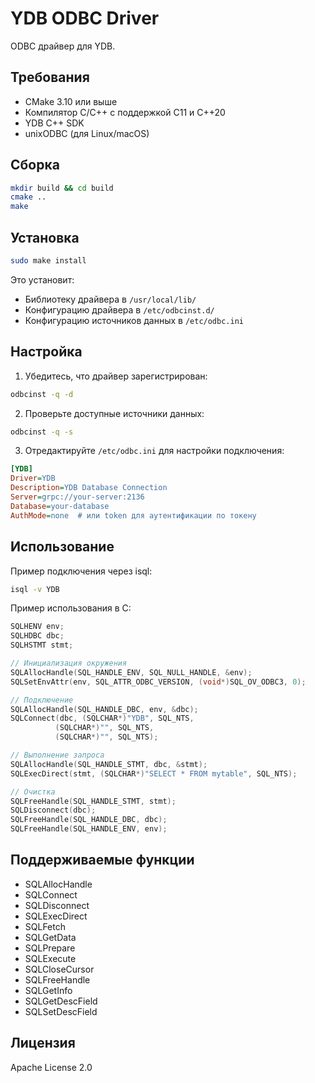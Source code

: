 # YDB ODBC Driver

ODBC драйвер для YDB.

## Требования

- CMake 3.10 или выше
- Компилятор C/C++ с поддержкой C11 и C++20
- YDB C++ SDK
- unixODBC (для Linux/macOS)

## Сборка

```bash
mkdir build && cd build
cmake ..
make
```

## Установка

```bash
sudo make install
```

Это установит:
- Библиотеку драйвера в `/usr/local/lib/`
- Конфигурацию драйвера в `/etc/odbcinst.d/`
- Конфигурацию источников данных в `/etc/odbc.ini`

## Настройка

1. Убедитесь, что драйвер зарегистрирован:
```bash
odbcinst -q -d
```

2. Проверьте доступные источники данных:
```bash
odbcinst -q -s
```

3. Отредактируйте `/etc/odbc.ini` для настройки подключения:
```ini
[YDB]
Driver=YDB
Description=YDB Database Connection
Server=grpc://your-server:2136
Database=your-database
AuthMode=none  # или token для аутентификации по токену
```

## Использование

Пример подключения через isql:
```bash
isql -v YDB
```

Пример использования в C:
```c
SQLHENV env;
SQLHDBC dbc;
SQLHSTMT stmt;

// Инициализация окружения
SQLAllocHandle(SQL_HANDLE_ENV, SQL_NULL_HANDLE, &env);
SQLSetEnvAttr(env, SQL_ATTR_ODBC_VERSION, (void*)SQL_OV_ODBC3, 0);

// Подключение
SQLAllocHandle(SQL_HANDLE_DBC, env, &dbc);
SQLConnect(dbc, (SQLCHAR*)"YDB", SQL_NTS,
          (SQLCHAR*)"", SQL_NTS,
          (SQLCHAR*)"", SQL_NTS);

// Выполнение запроса
SQLAllocHandle(SQL_HANDLE_STMT, dbc, &stmt);
SQLExecDirect(stmt, (SQLCHAR*)"SELECT * FROM mytable", SQL_NTS);

// Очистка
SQLFreeHandle(SQL_HANDLE_STMT, stmt);
SQLDisconnect(dbc);
SQLFreeHandle(SQL_HANDLE_DBC, dbc);
SQLFreeHandle(SQL_HANDLE_ENV, env);
```

## Поддерживаемые функции

- SQLAllocHandle
- SQLConnect
- SQLDisconnect
- SQLExecDirect
- SQLFetch
- SQLGetData
- SQLPrepare
- SQLExecute
- SQLCloseCursor
- SQLFreeHandle
- SQLGetInfo
- SQLGetDescField
- SQLSetDescField

## Лицензия

Apache License 2.0 